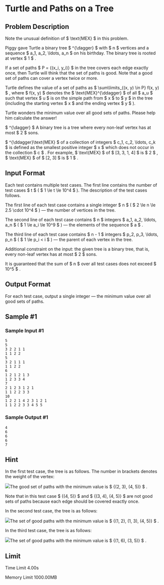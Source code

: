 # Turtle and Paths on a Tree

## Problem Description

Note the unusual definition of $ \text{MEX} $ in this problem.

Piggy gave Turtle a binary tree $ ^{\dagger} $ with $ n $ vertices and a sequence $ a_1, a_2, \ldots, a_n $ on his birthday. The binary tree is rooted at vertex $ 1 $ .

If a set of paths $ P = \{(x_i, y_i)\} $ in the tree covers each edge exactly once, then Turtle will think that the set of paths is good. Note that a good set of paths can cover a vertex twice or more.

Turtle defines the value of a set of paths as $ \sum\limits_{(x, y) \in P} f(x, y) $ , where $ f(x, y) $ denotes the $ \text{MEX}^{\ddagger} $ of all $ a_u $ such that vertex $ u $ is on the simple path from $ x $ to $ y $ in the tree (including the starting vertex $ x $ and the ending vertex $ y $ ).

Turtle wonders the minimum value over all good sets of paths. Please help him calculate the answer!

 $ ^{\dagger} $ A binary tree is a tree where every non-leaf vertex has at most $ 2 $ sons.

 $ ^{\ddagger}\text{MEX} $ of a collection of integers $ c_1, c_2, \ldots, c_k $ is defined as the smallest positive integer $ x $ which does not occur in the collection $ c $ . For example, $ \text{MEX} $ of $ [3, 3, 1, 4] $ is $ 2 $ , $ \text{MEX} $ of $ [2, 3] $ is $ 1 $ .

## Input Format

Each test contains multiple test cases. The first line contains the number of test cases $ t $ ( $ 1 \le t \le 10^4 $ ). The description of the test cases follows.

The first line of each test case contains a single integer $ n $ ( $ 2 \le n \le 2.5 \cdot 10^4 $ ) — the number of vertices in the tree.

The second line of each test case contains $ n $ integers $ a_1, a_2, \ldots, a_n $ ( $ 1 \le a_i \le 10^9 $ ) — the elements of the sequence $ a $ .

The third line of each test case contains $ n - 1 $ integers $ p_2, p_3, \ldots, p_n $ ( $ 1 \le p_i < i $ ) — the parent of each vertex in the tree.

Additional constraint on the input: the given tree is a binary tree, that is, every non-leaf vertex has at most $ 2 $ sons.

It is guaranteed that the sum of $ n $ over all test cases does not exceed $ 10^5 $ .

## Output Format

For each test case, output a single integer — the minimum value over all good sets of paths.

## Sample #1

### Sample Input #1

```
5
5
3 2 2 1 1
1 1 2 2
5
3 2 1 1 1
1 1 2 2
6
1 2 1 2 1 3
1 2 3 3 4
7
2 1 2 3 1 2 1
1 1 2 2 3 3
10
1 2 2 1 4 2 3 1 2 1
1 1 2 2 3 3 4 5 5
```

### Sample Output #1

```
4
6
6
6
7
```

## Hint

In the first test case, the tree is as follows. The number in brackets denotes the weight of the vertex:

 ![](https://cdn.luogu.com.cn/upload/vjudge_pic/CF1981F/63e72f4bf12c7e8b7df37db2603105c709c8e152.png)The good set of paths with the minimum value is $ \{(2, 3), (4, 5)\} $ .

Note that in this test case $ \{(4, 5)\} $ and $ \{(3, 4), (4, 5)\} $ are not good sets of paths because each edge should be covered exactly once.

In the second test case, the tree is as follows:

 ![](https://cdn.luogu.com.cn/upload/vjudge_pic/CF1981F/5da50b96647696aea5f469ffd83bcb63f6f6b752.png)The set of good paths with the minimum value is $ \{(1, 2), (1, 3), (4, 5)\} $ .

In the third test case, the tree is as follows:

 ![](https://cdn.luogu.com.cn/upload/vjudge_pic/CF1981F/ceb817304de4776b1753f1595e10fb2704802727.png)The set of good paths with the minimum value is $ \{(1, 6), (3, 5)\} $ .

## Limit



Time Limit
4.00s

Memory Limit
1000.00MB